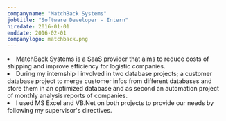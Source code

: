 ```yaml
---
companyname: "MatchBack Systems"
jobtitle: "Software Developer - Intern"
hiredate: 2016-01-01
enddate: 2016-02-01
companylogo: matchback.png
---
```

<li>
MatchBack Systems is a SaaS provider that aims to reduce costs of shipping and improve efficiency for logistic companies.
</li>  
<li>
During my internship I involved in two database projects; a customer database project to merge customer infos from different databases and store them in an optimized database and as second an automation project of monthly analysis reports of companies.
</li>  
<li>
I used MS Excel and VB.Net on both projects to provide our needs by following my supervisor's directives.
</li>